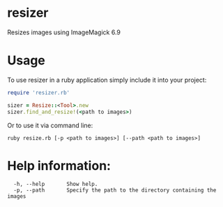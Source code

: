 # resizer
Resizes images using ImageMagick 6.9

# Usage

  To use resizer in a ruby application simply include it into your project:
			
```ruby
require 'resizer.rb'

sizer = Resize::<Tool>.new
sizer.find_and_resize!(<path to images>)
````
  Or to use it via command line:

`ruby resize.rb [-p <path to images>] [--path <path to images>]`

# Help information:

      -h, --help       Show help.
      -p, --path       Specify the path to the directory containing the images
